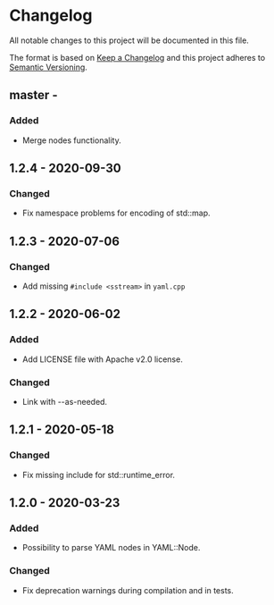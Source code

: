 # Changelog
All notable changes to this project will be documented in this file.

The format is based on [Keep a Changelog](https://keepachangelog.com/en/1.0.0/) and this project adheres to [Semantic Versioning](https://semver.org/spec/v2.0.0.html).

## master -
### Added
- Merge nodes functionality.

## 1.2.4 - 2020-09-30
### Changed
- Fix namespace problems for encoding of std::map.

## 1.2.3 - 2020-07-06
### Changed
- Add missing `#include <sstream>` in `yaml.cpp`

## 1.2.2 - 2020-06-02
### Added
- Add LICENSE file with Apache v2.0 license.

### Changed
- Link with --as-needed.

## 1.2.1 - 2020-05-18
### Changed
- Fix missing include for std::runtime_error.

## 1.2.0 - 2020-03-23
### Added
- Possibility to parse YAML nodes in YAML::Node.

### Changed
- Fix deprecation warnings during compilation and in tests.
